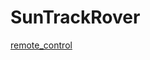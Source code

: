# SunTrackRover
[remote_control](https://github.com/chiayeushyang/MAKER_PI_RO2040/assets/105416952/1731a83b-27a4-4855-81bc-c9355f8fb8aa)
